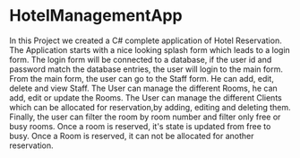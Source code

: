 # HotelManagementApp

In this Project we created a C# complete application of Hotel Reservation. The Application starts with a nice looking splash form which leads to a login form. The login form will be connected to a database, if the user id and password match the database entries, the user will login to the main form.
From the main form, the user can go to the Staff form. He can add, edit, delete and view Staff.
The User can manage the different Rooms, he can add, edit or update the Rooms.
The User can manage the different Clients which can be allocated for reservation,by adding, editing and deleting them.
Finally, the user can filter the room by room number and filter only free or busy rooms. Once a room is reserved, it's state is updated from free to busy.
Once a Room is reserved, it can not be allocated for another reservation.
